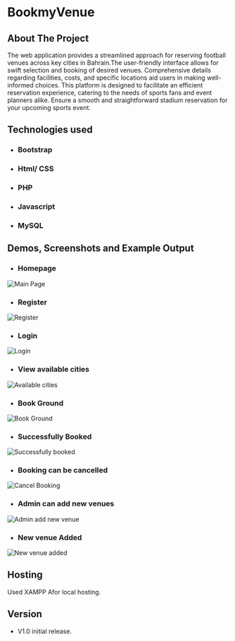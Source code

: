 
# BookmyVenue

## About The Project
The web application provides a streamlined approach for reserving football venues across key cities in Bahrain.The user-friendly interface allows for swift selection and booking of desired venues. Comprehensive details regarding facilities, costs, and specific locations aid users in making well-informed choices. This platform is designed to facilitate an efficient reservation experience, catering to the needs of sports fans and event planners alike. Ensure a smooth and straightforward stadium reservation for your upcoming sports event.

## Technologies used
* ### Bootstrap
* ### Html/ CSS
* ### PHP
* ### Javascript
* ### MySQL

## Demos, Screenshots and Example Output
* ### Homepage
![Main Page](Demo/homepage.jpeg)
* ### Register
![Register](Demo/register.jpeg)
* ### Login
![Login](Demo/login.jpeg)
* ### View available cities
![Available cities](Demo/View%20cities.jpeg)
* ### Book Ground
![Book Ground](Demo/Choose%20date%20and%20time.jpeg)
* ### Successfully Booked
![Successfully booked](Demo/Booked.jpeg)
* ### Booking can be cancelled
![Cancel Booking](Demo/cancel%20booking.PNG)
* ### Admin can add new venues 
![Admin add new venue](Demo/Admin%20add%20new%20ground.jpeg)
* ### New venue Added
![New venue added](Demo/New%20ground%20added.jpeg)

## Hosting

Used XAMPP Afor local hosting.
## Version
* V1.0 
    initial release.